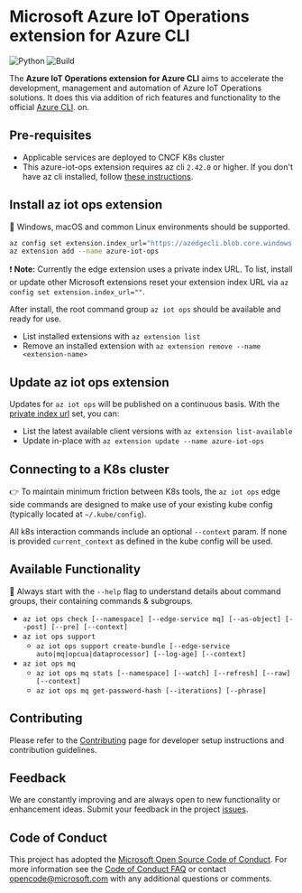 # Microsoft Azure IoT Operations extension for Azure CLI

![Python](https://img.shields.io/pypi/pyversions/azure-cli.svg?maxAge=2592000)
![Build](https://github.com/azure/azure-edge-cli-extension/actions/workflows/release_workflow.yml/badge.svg)

The **Azure IoT Operations extension for Azure CLI** aims to accelerate the development, management and automation of Azure IoT Operations solutions. It does this via addition of rich features and functionality to the official [Azure CLI](https://docs.microsoft.com/en-us/cli/azure).
on.

## Pre-requisites

- Applicable services are deployed to CNCF K8s cluster
- This azure-iot-ops extension requires az cli `2.42.0` or higher. If you don't have az cli installed, follow [these instructions](https://learn.microsoft.com/en-us/cli/azure/install-azure-cli).

## Install az iot ops extension

🌟 Windows, macOS and common Linux environments should be supported.

```bash
az config set extension.index_url="https://azedgecli.blob.core.windows.net/drop/index.json"
az extension add --name azure-iot-ops
```

❗ **Note:** Currently the edge extension uses a private index URL. To list, install or update other Microsoft extensions reset your extension index URL via `az config set extension.index_url=""`.

After install, the root command group `az iot ops` should be available and ready for use.

- List installed extensions with `az extension list`
- Remove an installed extension with `az extension remove --name <extension-name>`

## Update az iot ops extension

Updates for `az iot ops` will be published on a continuous basis. With the [private index url](#install-az-iot-ops-extension) set, you can:

- List the latest available client versions with `az extension list-available`
- Update in-place with `az extension update --name azure-iot-ops`

## Connecting to a K8s cluster

👉 To maintain minimum friction between K8s tools, the `az iot ops` edge side commands are designed to make use of your existing kube config (typically located at `~/.kube/config`).

All k8s interaction commands include an optional `--context` param. If none is provided `current_context` as defined in the kube config will be used.

## Available Functionality

🚀 Always start with the `--help` flag to understand details about command groups, their containing commands & subgroups.

- `az iot ops check [--namespace] [--edge-service mq] [--as-object] [--post] [--pre] [--context]`
- `az iot ops support`
  - `az iot ops support create-bundle [--edge-service auto|mq|opcua|dataprocessor] [--log-age] [--context]`
- `az iot ops mq`
  - `az iot ops mq stats [--namespace] [--watch] [--refresh] [--raw] [--context]`
  - `az iot ops mq get-password-hash [--iterations] [--phrase]`

## Contributing

Please refer to the [Contributing](CONTRIBUTING.md) page for developer setup instructions and contribution guidelines.

## Feedback

We are constantly improving and are always open to new functionality or enhancement ideas. Submit your feedback in the project [issues](https://github.com/Azure/azure-edge-cli-extension/issues).

## Code of Conduct

This project has adopted the [Microsoft Open Source Code of Conduct](https://opensource.microsoft.com/codeofconduct/).
For more information see the [Code of Conduct FAQ](https://opensource.microsoft.com/codeofconduct/faq/) or
contact [opencode@microsoft.com](mailto:opencode@microsoft.com) with any additional questions or comments.
